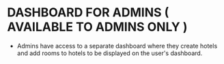 # DASHBOARD FOR ADMINS ( AVAILABLE TO ADMINS ONLY )

- Admins have access to a separate dashboard where they create hotels and add rooms to hotels to be displayed on the user's dashboard.


